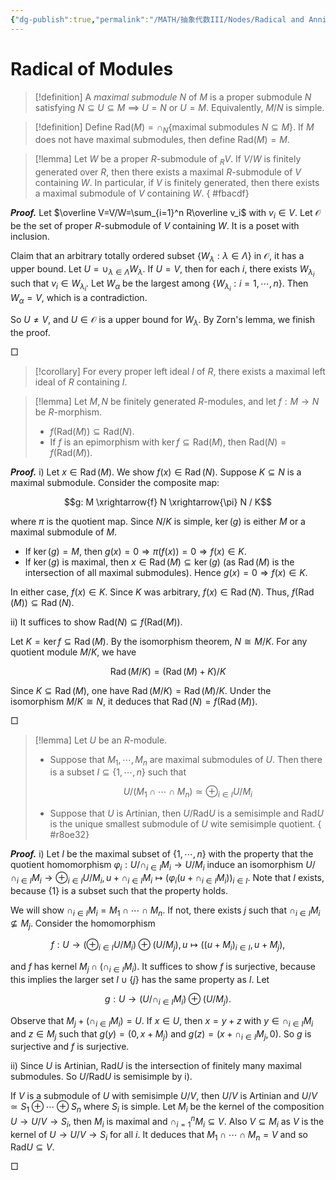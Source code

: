 ```yaml
---
{"dg-publish":true,"permalink":"/MATH/抽象代数III/Nodes/Radical and Annihilator/","dgPassFrontmatter":true}
---
```



# Radical of Modules

> [!definition]
> A *maximal submodule* $N$ of $M$ is a proper submodule $N$ satisfying $N\subseteq U\subseteq M$ $\implies$ $U=N$ or $U=M$. Equivalently, $M/N$ is simple.

> [!definition]
> Define $\mathrm{Rad}(M)=\cap_{N}\{\mbox{maximal submodules }N\subseteq M\}$. If $M$ does not have maximal submodules, then define $\mathrm{Rad}(M)=M$. 

> [!lemma]
> Let $W$ be a proper $R$-submodule of ${}_RV$. If $V/W$ is finitely generated over $R$, then there exists a maximal $R$-submodule of $V$ containing $W$. In particular, if $V$ is finitely generated, then there exists a maximal submodule of $V$ containing $W$.
{ #fbacdf}


**_Proof._**
Let $\overline V=V/W=\sum_{i=1}^n R\overline v_i$ with $v_i\in V$. Let $\mathcal O$ be the set of proper $R$-submodule of $V$ containing $W$. It is a poset with inclusion. 

Claim that an arbitrary totally ordered subset $\{W_\lambda:\lambda\in\Lambda\}$ in $\mathcal O$, it has a upper bound. Let $U=\cup_{\lambda\in\Lambda}W_\lambda$. If $U=V$, then for each $i$, there exists $W_{\lambda_i}$ such that $v_i\in W_{\lambda_i}$. Let $W_\alpha$ be the largest among $\{W_{\lambda_i}:i=1,\cdots,n\}$. Then $W_\alpha=V$, which is a contradiction. 

So $U\neq V$, and $U\in\mathcal O$ is a upper bound for $W_\lambda$. By Zorn's lemma, we finish the proof.
<p align="left">□</p>


> [!corollary]
> For every proper left ideal $I$ of $R$, there exists a maximal left ideal of $R$ containing $I$. 

> [!lemma]
> Let $M,N$ be finitely generated $R$-modules, and let $f:M\to N$ be $R$-morphism. 
> - $f(\mathrm{Rad}(M))\subseteq\mathrm{Rad}(N)$. 
> - If $f$ is an epimorphism with $\ker f\subseteq\mathrm{Rad}(M)$, then $\mathrm{Rad}(N)=f(\mathrm{Rad}(M))$. 

**_Proof._**
i) Let $x \in \operatorname{Rad}(M)$. We show $f(x) \in \operatorname{Rad}(N)$. Suppose $K \subseteq N$ is a maximal submodule. Consider the composite map:

$$g: M \xrightarrow{f} N \xrightarrow{\pi} N / K$$

where $\pi$ is the quotient map. Since $N / K$ is simple, $\operatorname{ker}(g)$ is either $M$ or a maximal submodule of $M$.
- If $\operatorname{ker}(g)=M$, then $g(x)=0 \Longrightarrow \pi(f(x))=0 \Longrightarrow f(x) \in K$.
- If $\operatorname{ker}(g)$ is maximal, then $x \in \operatorname{Rad}(M) \subseteq \operatorname{ker}(g)$ (as $\operatorname{Rad}(M)$ is the intersection of all maximal submodules). Hence $g(x)=0 \Longrightarrow f(x) \in K$.

In either case, $f(x) \in K$. Since $K$ was arbitrary, $f(x) \in \operatorname{Rad}(N)$. Thus, $f(\operatorname{Rad}(M)) \subseteq \operatorname{Rad}(N)$.

ii) It suffices to show $\mathrm{Rad}(N)\subseteq f(\mathrm{Rad}(M))$. 

Let $K=\operatorname{ker} f \subseteq \operatorname{Rad}(M)$. By the isomorphism theorem, $N \cong M / K$. For any quotient module $M / K$, we have

$$\operatorname{Rad}(M / K)=(\operatorname{Rad}(M)+K) / K$$

Since $K \subseteq \operatorname{Rad}(M)$, one have $\operatorname{Rad}(M / K)=\operatorname{Rad}(M) / K$. Under the isomorphism $M / K \cong N$, it deduces that $\operatorname{Rad}(N)=f(\operatorname{Rad}(M))$.
<p align="left">□</p>


> [!lemma]
> Let $U$ be an $R$-module.
> - Suppose that $M_1,\cdots,M_n$ are maximal submodules of $U$. Then there is a subset $I\subseteq\{1,\cdots,n\}$ such that 
>   
>   $$U/(M_1\cap\cdots\cap M_n)\simeq \oplus_{i\in I}U/M_i$$
>  
> - Suppose that $U$ is Artinian, then $U/\mathrm{Rad}U$ is a semisimple and $\mathrm{Rad}U$ is the unique smallest submodule of $U$ wite semisimple quotient.
{ #r8oe32}


**_Proof._**
i) Let $I$ be the maximal subset of $\{1,\cdots,n\}$ with the property that the quotient homomorphism $\varphi_i:U/\cap_{i\in I}M_i\to U/M_i$ induce an isomorphism $U/\cap_{i\in I}M_i\to \oplus_{i\in I}U/M_i,u+\cap_{i\in I}M_i\mapsto (\varphi_i(u+\cap_{i\in I}M_i))_{i\in I}$. Note that $I$ exists, because $\{1\}$ is a subset such that the property holds.

We will show $\cap_{i\in I}M_i=M_1\cap\cdots\cap M_n$. If not, there exists $j$ such that $\cap_{i\in I}M_i\not\subseteq M_j$. Consider the homomorphism 

$$f:U\to(\oplus_{i\in I}U/M_i)\oplus (U/M_j),u\mapsto ((u+M_i)_{i\in I},u+M_j),$$

and $f$ has kernel $M_j\cap(\cap_{i\in I}M_i)$. It suffices to show $f$ is surjective, because this implies the larger set $I\cup\{j\}$ has the same property as $I$. Let 

$$g:U\to (U/\cap_{i\in I}M_i)\oplus (U/M_j).$$

Observe that $M_j+(\cap_{i\in I}M_i)=U$. If $x\in U$, then $x=y+z$ with $y\in\cap_{i\in I}M_i$ and $z\in M_j$ such that $g(y)=(0,x+M_j)$ and $g(z)=(x+\cap_{i\in I}M_j,0)$. So $g$ is surjective and $f$ is surjective. 

ii) Since $U$ is Artinian, $\mathrm{Rad}U$ is the intersection of finitely many maximal submodules. So $U/\mathrm{Rad}U$ is semisimple by i). 

If $V$ is a submodule of $U$ with semisimple $U/V$, then $U/V$ is Artinian and $U/V\simeq S_1\oplus\cdots\oplus S_n$ where $S_i$ is simple. Let $M_i$ be the kernel of the composition $U\to U/V\to S_i$, then $M_i$ is maximal and $\cap_{i=1}^n M_i\subseteq V$. Also $V\subseteq M_i$ as $V$ is the kernel of $U\to U/V\to S_i$ for all $i$. It deduces that $M_1\cap\cdots\cap M_n=V$ and so $\mathrm{Rad}U\subseteq V$. 
<p align="left">□</p>

